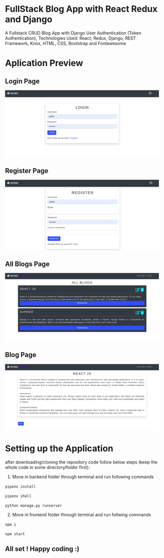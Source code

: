 # FullStack Blog App with React Redux and Django
A Fullstack CRUD Blog App with Django User Authentication (Token Authentication), Technologies Used: React, Redux, Django, REST Framework, Knox, HTML, CSS, Bootstrap and Fontawesome

# Aplication Preview

## Login Page
<img src="https://github.com/YashMarmat/Pages-App-django/blob/master/templates/login%20page.png">

## Register Page
<img src = "https://github.com/YashMarmat/Pages-App-django/blob/master/templates/register%20page.png" >

## All Blogs Page
<img src = "https://github.com/YashMarmat/Pages-App-django/blob/master/templates/all%20blogs%20page.png">

## Blog Page
<img src = "https://github.com/YashMarmat/Pages-App-django/blob/master/templates/content%20page.png">

# Setting up the Application

after downloading/cloning the repository code follow below steps (keep the whole code in some directory/folder first):

1) Move in backend folder through terminal and run following commands

`pipenv install`

`pipenv shell`

`python manage.py runserver`

2) Move in frontend folder through terminal and run follwing commands

`npm i`

`npm start`

## All set ! Happy coding :)
